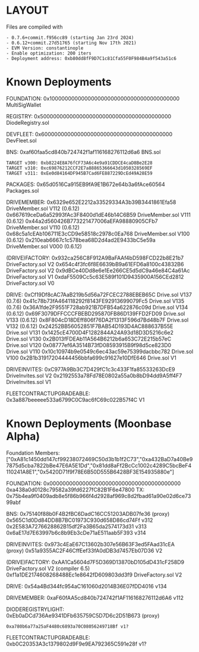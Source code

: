 # LAYOUT

Files are compiled with 

    - 0.7.6+commit.f956cc89 (starting Jan 23rd 2024)
    - 0.6.12+commit.27d51765 (starting Nov 17th 2021)
    - EVM Version: constantinople
    - Enable optimization: 200 iters
    - Deployment address: 0xb80dd8fF9D7C1c81Cfa55F0F984B4a9f543a51c6

# Known Deployments

FOUNDATION:
    0x1000000000000000000000000000000000000000 MultiSigWallet

REGISTRY:
    0x5000000000000000000000000000000000000000 DiodeRegistry.sol

DEVFLEET:
    0x6000000000000000000000000000000000000000 DevFleet.sol

BNS:
    0xaf60faa5cd840b724742f1af116168276112d6a6 BNS.sol

    TARGET v300: 0xb8224E8A76fCF73A6c4e9a91CDDCE4caD8Be2E28
    TARGET v310: 0xc69876212CCF2E7a88865366643d1050328569EF
    TARGET v311: 0xEe0d84164DF945B7Cad6FE887229DcEd49A28E59

PACKAGES:
    0x65d0516Ca915EB9fA9E1B672e64b3a6fAce60564 Packages.sol

DRIVEMEMBER:
    0x6329e652E2212a33529334A3b39B3441861Efa58 DriveMember.sol V112 (0.6.12)
    0x667619ceDa6a52993fAc3F8400d1dE46b14C6B59 DriveMember.sol V111 (0.6.12)
    0x44a2d560426B773221477006aEFA98880905CFb7 DriveMember.sol V110 (0.6.12)
    0x68c5a1cEAb106711E3cCD9e58518c2978c0Ea768 DriveMember.sol V100 (0.6.12)
    0x210eab6667c1c578bea68D2d4ad2E9433bC5e59a DriveMember.sol V000 (0.6.12)

(DRIVE)FACTORY:
    0x932ca256C8F912A9BaFAAf4bD598FCD22b8E21b7 DriveFactory.sol V2
    0x654c4f3fc6f8E6639bB9a61EFD6a8100c43832B6 DriveFactory.sol V2
    0x9dBCe40Dd8e6e1Ee266CE5d5dC9a46e84C4a61Ac DriveFactory.sol V1
    0xdaF5509Cc5c63E589f101D9435900A156CEd2812 DriveFactory.sol V0

DRIVE:
    0xCf19Df8cAC7AaB219b5d56a72FCEC2788EBEB65C Drive.sol V137 (0.7.6)
    0x41c78b73fA464118292f8143FE92913699079Fc5 Drive.sol V135 (0.7.6)
    0x36A1fde2F9551F728ab921B7DFB54a622876c09d Drive.sol V134 (0.6.12)
    0x69F3079DFFCCCFBEBD295870FB86D139FFD2FD09 Drive.sol V133 (0.6.12)
    0x8F804cD18DEff806f76DA2f1313F596d7Bd48b7F Drive.sol V132 (0.6.12)
    0x24252BB56052851F7BAB54D193D4AC888637B55E Drive.sol V131
    0x1425cE4700D4F1282844A24A93d18D3D5216c6e2 Drive.sol V130
    0x2B013fFDEAb11A564B6212b6a653C72E215b57eC Drive.sol V120
    0x08777ef6A3514B73fD08593915B9f98d5ce823D0 Drive.sol V110
    0x10c10974b9e0549c6ec43ac59e75399dacbbc782 Drive.sol V100
    0x2B1b31917204444456bbfa699c91627e10DfE646 Drive.sol V1

DRIVEINVITES:
    0xC977A9Bb3C7D429fC1c3c433F1fa85533263DcE9 DriveInvites.sol V2
    0x2192553a78Fd78E0802a55a0b8bD94dd9A5ff4F7 DriveInvites.sol V1

FLEETCONTRACTUPGRADEABLE:
    0x3a887beeeee533a6799C0C9ac6fC69c022B57f4C V1

# Known Deployments (Moonbase Alpha)

Foundation Members:
    ["0xA81c1450dd147cf99238072469C50d3b1b1f2C73","0xa432BaD7a40Be97875d5cba7822bBe47E6A5E1Dd","0x81dd8aFf2BcCc1002c4289C5bcBeF4110241A8E1","0x5420D71f9f78E6B50D555B6428BF3E154935880e"]

FOUNDATION:
    0x0000000000000000000000000000000000000000
    0xa438a0d0128c79582a39fd6227fC82B1F6e47800 TX: 0x75b4ea9f0409adb8e5f86b966f4d2928af969c8d2fbad61a90e02d6ce7399abf

BNS:
    0x75140f88b0F4B2fBC6DadC16CC51203ADB07fe36 (proxy)
    0x565C1d0Dd84DD8B7BC01973C930d658D86cd74Ff v312
    0x2E583A7276628862B15df2Fa3B65da2574173d31 v313
    0x6aE17d7E63997b6c8b9Eb3cDe71aE511aab5F393 v314

DRIVEINVITES:
    0x973c4EaE67C13602b307e56B63F3ed5FAad31cEA (proxy)
    0x51a9355AC2F46CffEef33fA0dDB3d7457Eb07D36 V2

(DRIVE)FACTORY:
    0xAA1Ca5604d7F5D369D13870bD105dD431cF258D9 DriveFactory.sol V2 (compiler 6.5)
    0xf1a1DE2174608268488Ec1e8642fD609803dd3f9 DriveFactory.sol V2

DRIVE:
    0x54a4Bd344fc954aC161060d2014B36E07fDD4016 v134

DRIVEMEMBER:
    0xaF60fAA5cd840b724742f1AF116168276112d6A6 v112

DIODEREGISTRYLIGHT:
    0xEb0aDCd736Ae9341DFb635759C5D7D6c2D51B673 (proxy)

    0xa780b6a77a25aF4480c6893a70C08056249718Bf v1?

FLEETCONTRACTUPGRADEABLE:
    0xb0C20353A3c1379802d9F9e9EA792365C591e28f v1?